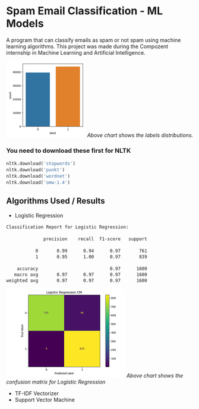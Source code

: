 # Spam Email Classification - ML Models

A program that can classify emails as spam or not spam using machine learning algorithms.
This project was made during the Compozent internship in Machine Learning and Artificial Intelligence.

![Image 1](./plots/label_dist.png)
*Above chart shows the labels distributions.*

### You need to download these first for NLTK

```Python
nltk.download('stopwords')
nltk.download('punkt')
nltk.download('wordnet')
nltk.download('omw-1.4')
```

## Algorithms Used / Results

* Logistic Regression

```
Classification Report for Logistic Regression: 

              precision    recall  f1-score   support

           0       0.99      0.94      0.97       761
           1       0.95      1.00      0.97       839

    accuracy                           0.97      1600
   macro avg       0.97      0.97      0.97      1600
weighted avg       0.97      0.97      0.97      1600
```
![Image 2](./plots/Logistic_Regression_cm.png)
*Above chart shows the confusion matrix for Logistic Regression*

* TF-IDF Vectorizer
* Support Vector Machine














